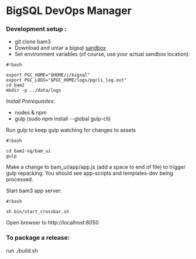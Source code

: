 # BigSQL DevOps Manager #




### Development setup :

* git clone bam3
* Download and untar a bigsql [sandbox](http://www.bigsql.org/postgresql/sandboxes.jsp)
* Set environment variables (of course, use your actual sandbox location):

```
#!bash

export PGC_HOME="$HOME/c/bigsql"
export PGC_LOGS="$PGC_HOME/logs/pgcli_log.out"
cd bam2
mkdir -p ../data/logs

```

*Install Prerequisites:*

* nodes & npm
* gulp  (sudo npm install --global gulp-cli)

Run gulp to keep gulp watching for changes to assets
```
#!bash

cd bam2-ng/bam_ui
gulp
```

Make a change to bam_ui/app/app.js (add a space to end of file) to trigger gulp repacking. You should see app-scripts and templates-dev being processed.

Start bam3 app server:
```
#!bash

sh bin/start_crossbar.sh
```

Open browser to http://localhost:8050

### To package a release:

run ./build.sh <version no>